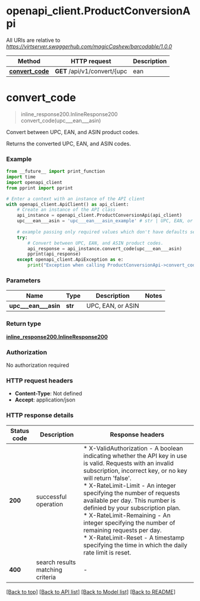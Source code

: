 # openapi_client.ProductConversionApi

All URIs are relative to *https://virtserver.swaggerhub.com/magicCashew/barcodable/1.0.0*

Method | HTTP request | Description
------------- | ------------- | -------------
[**convert_code**](ProductConversionApi.md#convert_code) | **GET** /api/v1/convert/{upc | ean | asin} | Convert between UPC, EAN, and ASIN product codes.


# **convert_code**
> inline_response200.InlineResponse200 convert_code(upc___ean___asin)

Convert between UPC, EAN, and ASIN product codes.

Returns the converted UPC, EAN, and ASIN codes.

### Example

```python
from __future__ import print_function
import time
import openapi_client
from pprint import pprint

# Enter a context with an instance of the API client
with openapi_client.ApiClient() as api_client:
    # Create an instance of the API class
    api_instance = openapi_client.ProductConversionApi(api_client)
    upc___ean___asin = 'upc___ean___asin_example' # str | UPC, EAN, or ASIN
    
    # example passing only required values which don't have defaults set
    try:
        # Convert between UPC, EAN, and ASIN product codes.
        api_response = api_instance.convert_code(upc___ean___asin)
        pprint(api_response)
    except openapi_client.ApiException as e:
        print("Exception when calling ProductConversionApi->convert_code: %s\n" % e)
```

### Parameters

Name | Type | Description  | Notes
------------- | ------------- | ------------- | -------------
 **upc___ean___asin** | **str**| UPC, EAN, or ASIN |

### Return type

[**inline_response200.InlineResponse200**](InlineResponse200.md)

### Authorization

No authorization required

### HTTP request headers

 - **Content-Type**: Not defined
 - **Accept**: application/json

### HTTP response details
| Status code | Description | Response headers |
|-------------|-------------|------------------|
**200** | successful operation |  * X-ValidAuthorization - A boolean indicating whether the API key in use is valid. Requests with an invalid subscription, incorrect key, or no key will return &#39;false&#39;. <br>  * X-RateLimit-Limit - An integer specifying the number of requests available per day. This number is definied by your subscription plan. <br>  * X-RateLimit-Remaining - An integer specifying the number of remaining requests per day. <br>  * X-RateLimit-Reset - A timestamp specifying the time in which the daily rate limit is reset. <br>  |
**400** | search results matching criteria |  -  |

[[Back to top]](#) [[Back to API list]](../README.md#documentation-for-api-endpoints) [[Back to Model list]](../README.md#documentation-for-models) [[Back to README]](../README.md)

